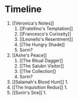 # Timeline

1. [[Veronica's Notes]]
	1. [[Fratellino's Temptation]]
	2. [[Francesco's Curiosity]]
	3. [[Leonello's Resentment]]
	5. [[The Hungry Shade]]
	6. Sorin?
2. [[Ashe's Peace]]
	1. [[The Ritual Dagger]]
	2. [[The Salubri Visitor]]
	3. [[The Collection]]
	4. Sorin?
3. [[Salamah's Blood Hunt]]
	1. 
4. [[The Inquisition Redux]]
	1. 
5. [[Sorin's Sire]]
	1. 